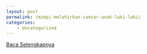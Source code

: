 ```yaml
---
layout: post
permalink: /mimpi-melahirkan-caesar-anak-laki-laki/
categories:
    - Uncategorized
---
```


[Baca Selengkapnya](/03)